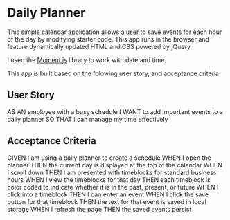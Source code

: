 # Daily Planner

This simple calendar application allows a user to save events for each hour of the day by modifying starter code. This app runs in the browser and feature dynamically updated HTML and CSS powered by jQuery.

I used the [Moment.js](https://momentjs.com/) library to work with date and time. 

This app is built based on the folowing user story, and acceptance criteria.

## User Story

AS AN employee with a busy schedule
I WANT to add important events to a daily planner
SO THAT I can manage my time effectively


## Acceptance Criteria

GIVEN I am using a daily planner to create a schedule
WHEN I open the planner
THEN the current day is displayed at the top of the calendar
WHEN I scroll down
THEN I am presented with timeblocks for standard business hours
WHEN I view the timeblocks for that day
THEN each timeblock is color coded to indicate whether it is in the past, present, or future
WHEN I click into a timeblock
THEN I can enter an event
WHEN I click the save button for that timeblock
THEN the text for that event is saved in local storage
WHEN I refresh the page
THEN the saved events persist
